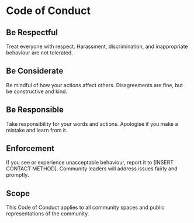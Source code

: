 # Code of Conduct

## Be Respectful

Treat everyone with respect. Harassment, discrimination, and inappropriate behaviour are not tolerated.

## Be Considerate

Be mindful of how your actions affect others. Disagreements are fine, but be constructive and kind.

## Be Responsible

Take responsibility for your words and actions. Apologise if you make a mistake and learn from it.

## Enforcement

If you see or experience unacceptable behaviour, report it to [INSERT CONTACT METHOD]. Community leaders will address issues fairly and promptly.

## Scope

This Code of Conduct applies to all community spaces and public representations of the community.
